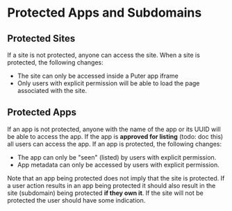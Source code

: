 # Protected Apps and Subdomains

## Protected Sites

If a site is not protected, anyone can access the site.
When a site is protected, the following changes:

- The site can only be accessed inside a Puter app iframe
- Only users with explicit permission will be able to load
  the page associated with the site.

## Protected Apps

If an app is not protected, anyone with the name of the
app or its UUID will be able to access the app.
If the app is **approved for listing** (todo: doc this)
all users can access the app.
If an app is protected, the following changes:

- The app can only be "seen" (listed) by users
  with explicit permission.
- App metadata can only be accessed by users
  with explicit permission.

Note that an app being protected does not imply that the
site is protected. If a user action results in an app
being protected it should also result in the site (subdomain)
being protected **if they own it**. If the site will not
be protected the user should have some indication.

